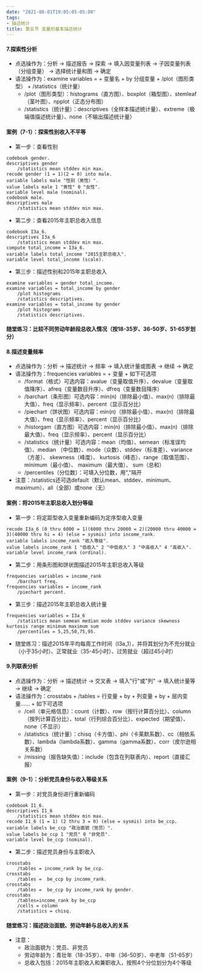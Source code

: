 ```yaml
---
date: "2021-08-01T19:05:05-05:00"
tags:
- 描述统计
title: 第五节 变量的基本描述统计
---
```


#### 7.探索性分析
* 点选操作为：分析 -> 描述报告 -> 探索 -> 填入因变量列表 -> 子因变量列表（分组变量） -> 选择统计量和图 -> 确定
* 语法操作为：examine variables =  + 变量名 + by 分组变量 + /plot（图形类型） + /statistics（统计量）
	* /plot（图形类型）：histograms（直方图）、boxplot（箱型图）、stemleaf（茎叶图）、npplot（正态分布图）
	* /statistics（统计量）：descriptives（全样本描述统计量）、extreme（极端值描述统计量）、none（不输出描述统计量）

#### 案例（7-1）：探索性别收入不平等
* 第一步：查看性别
```
codebook gender.
descriptives gender
	/statistics mean stddev min max.
recode gender (1 = 1)(2 = 0) into male.
variable labels male "性别（男性）".
value labels male 1 "男性" 0 "女性".
variable level male (nominal).
codebook male.
descriptives male
	/statistics mean stddev min max.
```
* 第二步：查看2015年主职总收入信息
```
codebook I3a_6.
descriptives I3a_6
	/statistics mean stddev min max.
compute total_income = I3a_6.
variable labels total_income "2015主职总收入".
variable level total_income (scale).
```
* 第三步：描述性别和2015年主职总收入
```
examine variables = gender total_income.
examine variables = total_income by gender
	/plot histograms  
	/statistics descriptives.
examine variables = total_income by gender
	/plot histograms  
	/statistics descriptives.
```

#### 随堂练习：比较不同劳动年龄段总收入情况（按18-35岁、36-50岁、51-65岁划分）


#### 8.描述变量频率
* 点选操作为：分析 -> 描述统计 -> 频率 -> 填入统计量或图表 -> 继续 -> 确定
* 语法操作为：frequencies variables = + 变量 + 如下可选项
	* /format（格式）可选内容：avalue（变量取值升序）、devalue（变量取值降序）、afreq（变量数目升序）、dfreq（变量数目降序）
	* /barchart（条形图）可选内容：min(n)（排除最小值）、max(n)（排除最大值）、freq（显示频率）、percent（显示百分比）
	* /piechart（饼状图）可选内容：min(n)（排除最小值）、max(n)（排除最大值）、freq（显示频率）、percent（显示百分比）
	* /historgam（直方图）可选内容：min(n)（排除最小值）、max(n)（排除最大值）、freq（显示频率）、percent（显示百分比）
	* /statistics（统计量）可选内容：mean（均值）、semean（标准误均值）、median （中位数）、mode（众数）、stddev（标准差）、variance（方差）、 skewness（峰度）、 kurtosis（峰态）、range（取值范围）、 minimum（最小值）、 maximum（最大值）、 sum（总和）
	* /percentiles（分位数）：可填入分位数，用","隔开
* 注意：/statistics还可选default（默认mean、stddev、minimum、maximum）、all（全部）或none（无）

#### 案例：将2015年主职总收入划分等级
* 第一步：将定距型收入变量重新编码为定序型收入变量
```
recode I3a_6 (0 thru 6000 = 1)(6000 thru 20000 = 2)(20000 thru 40000 = 3)(40000 thru hi = 4) (else = sysmis) into income_rank.
variable labels income_rank "收入等级".
value labels income_rank 1 "低收入" 2 "中低收入" 3 "中高收入" 4 "高收入".
variable level income_rank (ordinal).
```
* 第二步：用条形图和饼状图描述2015年主职总收入等级
```
frequencies variables = income_rank
	/barchart freq.
frequencies variables = income_rank
	/piechart percent.
```
* 第三步：描述2015年主职总收入统计量
```
frequencies variables = I3a_6
	/statistics mean semean median mode stddev variance skewness kurtosis range minimum maximum sum
	/percentiles = 5,25,50,75,95.
```

* 随堂练习：描述2015年平均每周工作时间（I3a_1），并将其划分为不充分就业（小于35小时）、正常就业（35-45小时）、过劳就业（超过45小时）


#### 9.列联表分析
* 点选操作为：分析 -> 描述统计 -> 交叉表 -> 填入"行"或"列" -> 填入统计量等 -> 继续 -> 确定
* 语法操作为：crosstabs + /tables = 行变量 + by + 列变量 + by + 层内变量…… + 如下可选项 
	* /cell（单元格信息）：count（计数）、row（按行计算百分比）、column（按列计算百分比）、total（行列综合百分比）、expected（期望值）、none（不显示）
	* /statistics（统计量）：chisq（卡方值）、phi（卡莱默系数）、cc（相依系数）、lambda（lambda系数）、gamma（gamma系数）、corr（皮尔逊相关系数）
	* /missing（报告缺失值）：include（包含在列联表内）、report（直接汇报）

#### 案例（9-1）：分析党员身份与收入等级关系
* 第一步：对党员身份进行重新编码
```
codebook I1_6.
descriptives I1_6
	/statistics mean stddev min max.
recode I1_6 (1 = 1) (2 thru 3 = 0) (else = sysmis) into be_ccp.
variable labels be_ccp "政治面貌（党员）".
value labels be_ccp 1 "党员" 0 "非党员".
variable level be_ccp (nominal).
```
* 第二步：描述党员身份与主职收入
```
crosstabs
	/tables = income_rank by be_ccp.
crosstabs
	/tables =  be_ccp by income_rank.
crosstabs
	/tables =  be_ccp by income_rank by gender.
crosstabs 
	/tables=income_rank by be_ccp 
	/cells = column
	/statistics = chisq.
```

#### 随堂练习：描述政治面貌、劳动年龄与总收入的关系
* 注意：
	* 政治面貌为：党员、非党员
	* 劳动年龄为：青壮年（18-35岁）、中年（36-50岁）、中老年（51-65岁）
	* 总收入包括：2015年主职收入和兼职收入，按照4个分位划分为4个等级
